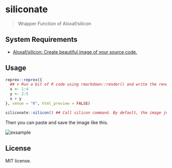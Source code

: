 # siliconate

<!-- badges: start -->
<!-- badges: end -->

> Wrapper Function of Aloxaf/silicon

## System Requirements

- [Aloxaf/silicon: Create beautiful image of your source code.](https://github.com/Aloxaf/silicon)

## Usage

```r
reprex::reprex({
  ## > Run a bit of R code using rmarkdown::render() and write the rendered result to user's clipboard.
  x <- 1:4
  y <- 2:5
  x + y
}, venue = "R", html_preview = FALSE)

siliconate::silicon() ## Call silicon command. By default, the image just goes to clipboard.
```

Then you can paste and save the image like this.

![exsample](https://raw.githack.com/paithiov909/siliconate/main/man/figures/siliconate_exsample.jpg)

## License

MIT license. 

